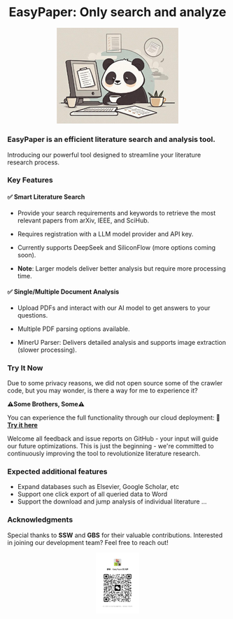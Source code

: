<h1 align="center">EasyPaper: Only search and analyze</h1>
<p align="center">
    <img src="figure_file/jh.jpeg" width="55%" style="max-width: 300px;">
</p>

### EasyPaper is an efficient literature search and analysis tool.

Introducing our powerful tool designed to streamline your literature research process.

### Key Features

#### ✅ Smart Literature Search
- Provide your search requirements and keywords to retrieve the most relevant papers from arXiv, IEEE, and SciHub.
- Requires registration with a LLM model provider and API key.

- Currently supports DeepSeek and SiliconFlow (more options coming soon).

- **Note**: Larger models deliver better analysis but require more processing time.


#### ✅ Single/Multiple Document Analysis

- Upload PDFs and interact with our AI model to get answers to your questions.

- Multiple PDF parsing options available.

- MinerU Parser: Delivers detailed analysis and supports image extraction (slower processing).

### Try It Now

Due to some privacy reasons, we did not open source some of the crawler code, but you may wonder, is there a way for me to experience it?

**⚠️Some Brothers, Some⚠️**

You can experience the full functionality through our cloud deployment:
🔗 **[Try it here](http://47.122.37.248:65523/)**  

Welcome all feedback and issue reports on GitHub - your input will guide our future optimizations. This is just the beginning - we're committed to continuously improving the tool to revolutionize literature research.

### Expected additional features
- Expand databases such as Elsevier, Google Scholar, etc
- Support one click export of all queried data to Word
- Support the download and jump analysis of individual literature
...

### Acknowledgments
Special thanks to **SSW** and **GBS** for their valuable contributions. Interested in joining our development team? Feel free to reach out!
<p align="center">
    <img src="figure_file/3.png" width="35%" style="max-width: 100px;">
</p>

